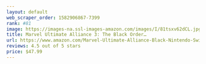 ```yaml
---
layout: default 
﻿web_scraper_order: 1582906867-7399
rank: #81
image: https://images-na.ssl-images-amazon.com/images/I/81tsxv62dCL.jpg
title: Marvel Ultimate Alliance 3: The Black Order…
url: https://www.amazon.com/Marvel-Ultimate-Alliance-Black-Nintendo-Switch/dp/B07L6WMT8Z/ref=zg_mw_videogames_81?_encoding=UTF8&psc=1&refRID=C62WCF5X3M60X6CESHWA
reviews: 4.5 out of 5 stars
price: $47.99 
---
```

